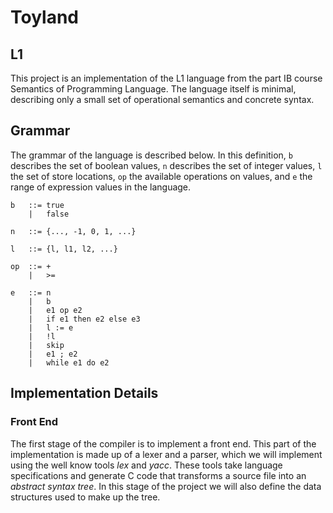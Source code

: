 # Toyland

## L1
This project is an implementation of the L1 language from the part IB course
Semantics of Programming Language. The language itself is minimal, describing
only a small set of operational semantics and concrete syntax. 

## Grammar
The grammar of the language is described below. In this definition, `b`
describes the set of boolean values, `n` describes the set of integer values,
`l` the set of store locations, `op` the available operations on values, and `e`
the range of expression values in the language.

```
b   ::= true
    |   false

n   ::= {..., -1, 0, 1, ...}

l   ::= {l, l1, l2, ...}

op  ::= +
    |   >=

e   ::= n
    |   b
    |   e1 op e2
    |   if e1 then e2 else e3
    |   l := e
    |   !l
    |   skip
    |   e1 ; e2
    |   while e1 do e2
```

## Implementation Details

### Front End
The first stage of the compiler is to implement a front end. This part of the
implementation is made up of a lexer and a parser, which we will implement using
the well know tools *lex* and *yacc*. These tools take language specifications
and generate C code that transforms a source file into an *abstract syntax
tree*. In this stage of the project we will also define the data structures used
to make up the tree.
